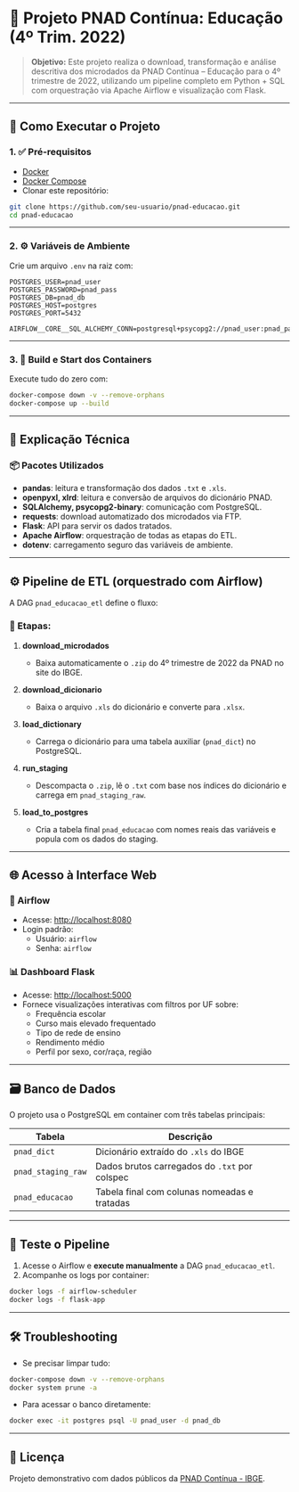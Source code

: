 
# 📘 Projeto PNAD Contínua: Educação (4º Trim. 2022)

> **Objetivo:** Este projeto realiza o download, transformação e análise descritiva dos microdados da PNAD Contínua – Educação para o 4º trimestre de 2022, utilizando um pipeline completo em Python + SQL com orquestração via Apache Airflow e visualização com Flask.

---

## 🚀 Como Executar o Projeto

### 1. ✅ Pré-requisitos

- [Docker](https://docs.docker.com/get-docker/)
- [Docker Compose](https://docs.docker.com/compose/install/)
- Clonar este repositório:
```bash
git clone https://github.com/seu-usuario/pnad-educacao.git
cd pnad-educacao
```

---

### 2. ⚙️ Variáveis de Ambiente

Crie um arquivo `.env` na raiz com:

```env
POSTGRES_USER=pnad_user
POSTGRES_PASSWORD=pnad_pass
POSTGRES_DB=pnad_db
POSTGRES_HOST=postgres
POSTGRES_PORT=5432

AIRFLOW__CORE__SQL_ALCHEMY_CONN=postgresql+psycopg2://pnad_user:pnad_pass@postgres:5432/pnad_db
```

---

### 3. 🧱 Build e Start dos Containers

Execute tudo do zero com:

```bash
docker-compose down -v --remove-orphans
docker-compose up --build
```

---

## 🧩 Explicação Técnica

### 📦 Pacotes Utilizados

- **pandas**: leitura e transformação dos dados `.txt` e `.xls`.
- **openpyxl, xlrd**: leitura e conversão de arquivos do dicionário PNAD.
- **SQLAlchemy, psycopg2-binary**: comunicação com PostgreSQL.
- **requests**: download automatizado dos microdados via FTP.
- **Flask**: API para servir os dados tratados.
- **Apache Airflow**: orquestração de todas as etapas do ETL.
- **dotenv**: carregamento seguro das variáveis de ambiente.

---

## ⚙️ Pipeline de ETL (orquestrado com Airflow)

A DAG `pnad_educacao_etl` define o fluxo:

### 🧭 Etapas:

1. **download_microdados**  
   - Baixa automaticamente o `.zip` do 4º trimestre de 2022 da PNAD no site do IBGE.

2. **download_dicionario**  
   - Baixa o arquivo `.xls` do dicionário e converte para `.xlsx`.

3. **load_dictionary**  
   - Carrega o dicionário para uma tabela auxiliar (`pnad_dict`) no PostgreSQL.

4. **run_staging**  
   - Descompacta o `.zip`, lê o `.txt` com base nos índices do dicionário e carrega em `pnad_staging_raw`.

5. **load_to_postgres**  
   - Cria a tabela final `pnad_educacao` com nomes reais das variáveis e popula com os dados do staging.

---

## 🌐 Acesso à Interface Web

### 🔧 Airflow

- Acesse: [http://localhost:8080](http://localhost:8080)
- Login padrão:
  - Usuário: `airflow`
  - Senha: `airflow`

### 📊 Dashboard Flask

- Acesse: [http://localhost:5000](http://localhost:5000)
- Fornece visualizações interativas com filtros por UF sobre:
  - Frequência escolar
  - Curso mais elevado frequentado
  - Tipo de rede de ensino
  - Rendimento médio
  - Perfil por sexo, cor/raça, região

---

## 🗃️ Banco de Dados

O projeto usa o PostgreSQL em container com três tabelas principais:

| Tabela              | Descrição                                         |
|---------------------|--------------------------------------------------|
| `pnad_dict`         | Dicionário extraído do `.xls` do IBGE            |
| `pnad_staging_raw`  | Dados brutos carregados do `.txt` por colspec    |
| `pnad_educacao`     | Tabela final com colunas nomeadas e tratadas     |

---

## 🧪 Teste o Pipeline

1. Acesse o Airflow e **execute manualmente** a DAG `pnad_educacao_etl`.
2. Acompanhe os logs por container:

```bash
docker logs -f airflow-scheduler
docker logs -f flask-app
```

---

## 🛠️ Troubleshooting

- Se precisar limpar tudo:
```bash
docker-compose down -v --remove-orphans
docker system prune -a
```

- Para acessar o banco diretamente:
```bash
docker exec -it postgres psql -U pnad_user -d pnad_db
```

---

## 📄 Licença

Projeto demonstrativo com dados públicos da [PNAD Contínua - IBGE](https://www.ibge.gov.br/).
